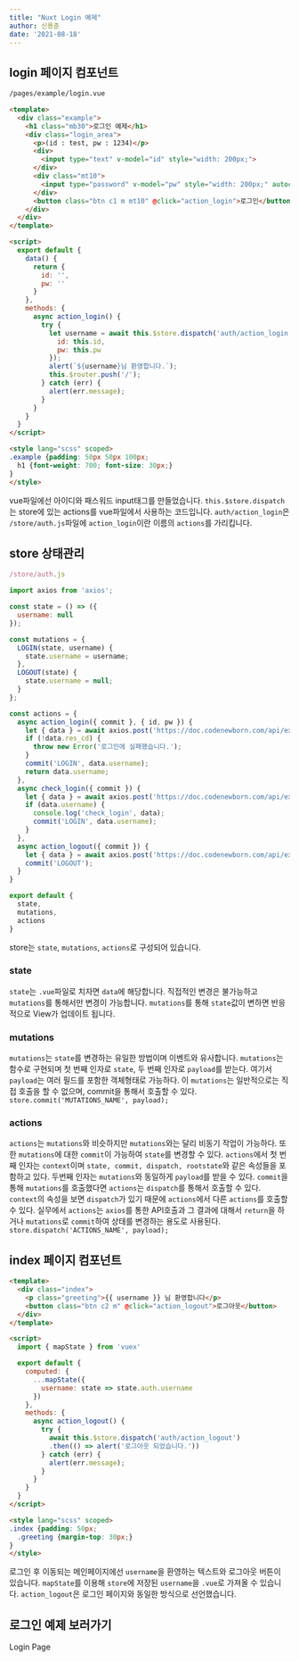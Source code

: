 ```yaml
---
title: "Nuxt Login 예제"
author: 신용준
date: '2021-08-18'
---
```


## login 페이지 컴포넌트

```html
/pages/example/login.vue

<template>
  <div class="example">
    <h1 class="mb30">로그인 예제</h1>
    <div class="login_area">
      <p>(id : test, pw : 1234)</p>
      <div>
        <input type="text" v-model="id" style="width: 200px;">
      </div>
      <div class="mt10">
        <input type="password" v-model="pw" style="width: 200px;" autocomplete="off">
      </div>
      <button class="btn c1 m mt10" @click="action_login">로그인</button>
    </div>
  </div>
</template>

<script>
  export default {
    data() {
      return {
        id: '',
        pw: ''
      }
    },
    methods: {
      async action_login() {
        try {
          let username = await this.$store.dispatch('auth/action_login', {
            id: this.id,
            pw: this.pw
          });
          alert(`${username}님 환영합니다.`);
          this.$router.push('/');
        } catch (err) {
          alert(err.message);
        }
      }
    }
  }
</script>

<style lang="scss" scoped>
.example {padding: 50px 50px 100px;
  h1 {font-weight: 700; font-size: 30px;}
}
</style>
```

vue파일에선 아이디와 패스워드 input태그를 만들었습니다.
`this.$store.dispatch`는 store에 있는 actions를 vue파일에서 사용하는 코드입니다.
`auth/action_login`은 `/store/auth.js`파일에 `action_login`이란 이름의 `actions`를 가리킵니다.

## store 상태관리

```js
/store/auth.js

import axios from 'axios';

const state = () => ({
  username: null
});

const mutations = {
  LOGIN(state, username) {
    state.username = username;
  },
  LOGOUT(state) {
    state.username = null;
  }
};

const actions = {
  async action_login({ commit }, { id, pw }) {
    let { data } = await axios.post('https://doc.codenewborn.com/api/example/action_login', { id, pw })
    if (!data.res_cd) {
      throw new Error('로그인에 실패했습니다.');
    }
    commit('LOGIN', data.username);
    return data.username;
  },
  async check_login({ commit }) {
    let { data } = await axios.post('https://doc.codenewborn.com/api/example/check_login');
    if (data.username) {
      console.log('check_login', data);
      commit('LOGIN', data.username);
    }
  },
  async action_logout({ commit }) {
    let { data } = await axios.post('https://doc.codenewborn.com/api/example/action_logout')
    commit('LOGOUT');
  }
}

export default {
  state,
  mutations,
  actions
}
```

store는 `state`, `mutations`, `actions`로 구성되어 있습니다.

### state
`state`는 `.vue`파일로 치자면 `data`에 해당합니다.
직접적인 변경은 불가능하고 `mutations`를 통해서만 변경이 가능합니다.
`mutations`를 통해 `state`값이 변하면 반응적으로 View가 업데이트 됩니다.

### mutations
`mutations`는 `state`를 변경하는 유일한 방법이며 이벤트와 유사합니다.
`mutations`는 함수로 구현되며 첫 번째 인자로 `state`, 두 번째 인자로 `payload`를 받는다.
여기서 `payload`는 여러 필드를 포함한 객체형태로 가능하다.
이 `mutations`는 일반적으로는 직접 호출을 할 수 없으며, commit을 통해서 호출할 수 있다.
`store.commit('MUTATIONS_NAME', payload);`

### actions
`actions`는 `mutations`와 비슷하지만 `mutations`와는 달리 비동기 작업이 가능하다.
또한 `mutations`에 대한 `commit`이 가능하여 `state`를 변경할 수 있다.
`actions`에서 첫 번째 인자는 `context`이며 `state, commit, dispatch, rootstate`와 같은 속성들을 포함하고 있다.
두번째 인자는 `mutations`와 동일하게 `payload`를 받을 수 있다.
`commit`을 통해 `mutations`를 호출했다면 `actions`는 `dispatch`를 통해서 호출할 수 있다.
`context`의 속성을 보면 `dispatch`가 있기 때문에 `actions`에서 다른 `actions`를 호출할 수 있다.
실무에서 `actions`는 `axios`를 통한 API호출과 그 결과에 대해서 `return`을 하거나 `mutations`로 `commit`하여 상태를 변경하는 용도로 사용된다.
`store.dispatch('ACTIONS_NAME', payload);`

## index 페이지 컴포넌트

```html
<template>
  <div class="index">
    <p class="greeting">{{ username }} 님 환영합니다</p>
    <button class="btn c2 m" @click="action_logout">로그아웃</button>
  </div>
</template>

<script>
  import { mapState } from 'vuex'

  export default {
    computed: {
      ...mapState({
        username: state => state.auth.username
      })
    },
    methods: {
      async action_logout() {
        try {
          await this.$store.dispatch('auth/action_logout')
          .then(() => alert('로그아웃 되었습니다.'))
        } catch (err) {
          alert(err.message);
        }
      }
    }
  }
</script>

<style lang="scss" scoped>
.index {padding: 50px;
  .greeting {margin-top: 30px;}
}
</style>
```

로그인 후 이동되는 메인페이지에선 `username`을 환영하는 텍스트와 로그아웃 버튼이 있습니다.
`mapState`를 이용해 `store`에 저장된 `username`을 `.vue`로 가져올 수 있습니다.
`action_logout`은 로그인 페이지와 동일한 방식으로 선언했습니다.

## 로그인 예제 보러가기

<NuxtLink to="/example/login" class="btn c1 m">Login Page</NuxtLink>